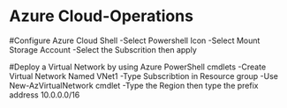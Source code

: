 # Azure Cloud-Operations

#Configure Azure Cloud Shell
-Select Powershell Icon
-Select Mount Storage Account
-Select the Subscrition then apply

#Deploy a Virtual Network by using Azure PowerShell cmdlets
-Create Virtual Network Named VNet1 
-Type Subscribtion in Resource group 
-Use New-AzVirtualNetwork cmdlet 
-Type the Region then type the prefix address 10.0.0.0/16


